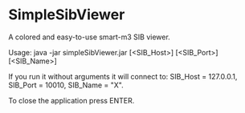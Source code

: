 SimpleSibViewer
===============

A colored and easy-to-use smart-m3 SIB viewer.

Usage: java -jar simpleSibViewer.jar [\<SIB_Host\>] [\<SIB_Port\>] [\<SIB_Name\>]

If you run it without arguments it will connect to: SIB_Host = 127.0.0.1, SIB_Port = 10010, SIB_Name = "X".

To close the application press ENTER.
